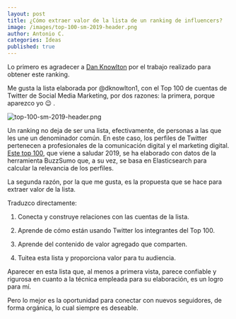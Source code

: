 ```yaml
---
layout: post
title: ¿Cómo extraer valor de la lista de un ranking de influencers?
image: /images/top-100-sm-2019-header.png
author: Antonio C.
categories: Ideas
published: true
---
```


Lo primero es agradecer a [Dan Knowlton](https://kpsdigitalmarketing.co.uk/author/kpsdigit_user1/) por el trabajo realizado para obtener este ranking.

Me gusta la lista elaborada por @dknowlton1, con el Top 100 de cuentas de Twitter de Social Media Marketing, por dos razones: la primera, porque aparezco yo 😉 .

![top-100-sm-2019-header.png]({{site.baseurl}}/images/top-100-sm-2019-header.png)

Un ranking no deja de ser una lista, efectivamente, de personas a las que les une un denominador común. En este caso, los perfiles de Twitter pertenecen a profesionales de la comunicación digital y el marketing digital. [Este top 100](https://kpsdigitalmarketing.co.uk/2019/01/03/social-media-marketing-2019/), que viene a saludar 2019, se ha elaborado con datos de la herramienta BuzzSumo que, a su vez, se basa en Elasticsearch para calcular la relevancia de los perfiles.

La segunda razón, por la que me gusta, es  la propuesta que se hace para extraer valor de la lista. 

Traduzco directamente:

1. Conecta y construye relaciones con las cuentas de la lista.

2. Aprende de cómo están usando Twitter los integrantes del Top 100.

3. Aprende del contenido de valor agregado que comparten.

4. Tuitea esta lista y proporciona valor para tu audiencia.

Aparecer en esta lista que, al menos a primera vista, parece confiable y rigurosa en cuanto a la técnica empleada para su elaboración, es un logro para mí.

Pero lo mejor es la oportunidad para conectar con nuevos seguidores, de forma orgánica, lo cual siempre es deseable.
